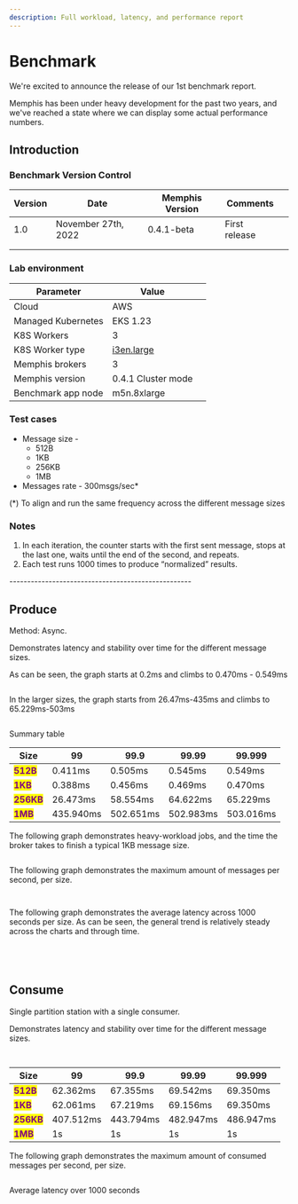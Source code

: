 ```yaml
---
description: Full workload, latency, and performance report
---
```


# Benchmark

We're excited to announce the release of our 1st benchmark report.&#x20;

Memphis has been under heavy development for the past two years, and we've reached a state where we can display some actual performance numbers.&#x20;

## Introduction

### Benchmark Version Control

<table><thead><tr><th>Version</th><th>Date</th><th>Memphis Version</th><th>Comments</th><th data-hidden></th></tr></thead><tbody><tr><td>1.0</td><td>November 27th, 2022</td><td>0.4.1-beta</td><td>First release</td><td></td></tr><tr><td></td><td></td><td></td><td></td><td></td></tr><tr><td></td><td></td><td></td><td></td><td></td></tr></tbody></table>

### Lab environment

<table><thead><tr><th>Parameter</th><th>Value</th><th data-hidden></th></tr></thead><tbody><tr><td>Cloud</td><td>AWS</td><td></td></tr><tr><td>Managed Kubernetes</td><td>EKS 1.23</td><td></td></tr><tr><td>K8S Workers</td><td>3</td><td></td></tr><tr><td>K8S Worker type</td><td><a href="https://aws.amazon.com/ec2/instance-types/">i3en.large</a></td><td></td></tr><tr><td>Memphis brokers</td><td>3</td><td></td></tr><tr><td>Memphis version</td><td>0.4.1 Cluster mode</td><td></td></tr><tr><td>Benchmark app node</td><td>m5n.8xlarge</td><td></td></tr></tbody></table>

### Test cases

* Message size -
  * 512B
  * 1KB
  * 256KB
  * 1MB
* Messages rate - 300msgs/sec\*

(\*) To align and run the same frequency across the different message sizes

### Notes

1. In each iteration, the counter starts with the first sent message, stops at the last one, waits until the end of the second, and repeats.
2. Each test runs 1000 times to produce “normalized” results.

\---------------------------------------------------

## Produce

Method: Async.

Demonstrates latency and stability over time for the different message sizes.

As can be seen, the graph starts at 0.2ms and climbs to 0.470ms - 0.549ms

<figure><img src="../.gitbook/assets/Produce - Latency (512B-1KB).jpeg" alt=""><figcaption></figcaption></figure>

In the larger sizes, the graph starts from 26.47ms-435ms and climbs to 65.229ms-503ms

<figure><img src="../.gitbook/assets/Produce - Latency (256KB-1MB).jpeg" alt=""><figcaption></figcaption></figure>

Summary table

| Size                                         | 99        | 99.9      | 99.99     | 99.999    |
| -------------------------------------------- | --------- | --------- | --------- | --------- |
| <mark style="color:purple;">**512B**</mark>  | 0.411ms   | 0.505ms   | 0.545ms   | 0.549ms   |
| <mark style="color:purple;">**1KB**</mark>   | 0.388ms   | 0.456ms   | 0.469ms   | 0.470ms   |
| <mark style="color:purple;">**256KB**</mark> | 26.473ms  | 58.554ms  | 64.622ms  | 65.229ms  |
| <mark style="color:purple;">**1MB**</mark>   | 435.940ms | 502.651ms | 502.983ms | 503.016ms |

The following graph demonstrates heavy-workload jobs, and the time the broker takes to finish a typical 1KB message size.

<figure><img src="../.gitbook/assets/heavy-workload jobs.jpeg" alt=""><figcaption></figcaption></figure>

The following graph demonstrates the maximum amount of messages per second, per size.

<figure><img src="../.gitbook/assets/sec vs. MsgSize 2.jpg" alt=""><figcaption></figcaption></figure>

<figure><img src="../.gitbook/assets/sec vs. MsgSize.jpg" alt=""><figcaption></figcaption></figure>

The following graph demonstrates the average latency across 1000 seconds per size. As can be seen, the general trend is relatively steady across the charts and through time.

<figure><img src="../.gitbook/assets/Average latency(ms) - 512B.jpeg" alt=""><figcaption></figcaption></figure>

<figure><img src="../.gitbook/assets/Average latency(ms) - 1KB.jpeg" alt=""><figcaption></figcaption></figure>

<figure><img src="../.gitbook/assets/Average latency(ms) - 256KB.jpeg" alt=""><figcaption></figcaption></figure>

<figure><img src="../.gitbook/assets/Average latency(ms) - 1MB (1).jpeg" alt=""><figcaption></figcaption></figure>

## Consume

Single partition station with a single consumer.

Demonstrates latency and stability over time for the different message sizes.

<figure><img src="../.gitbook/assets/Consume - Latency.jpeg" alt=""><figcaption></figcaption></figure>

<figure><img src="../.gitbook/assets/Consume - Latency 1mb.jpeg" alt=""><figcaption></figcaption></figure>

| Size                                         | 99        | 99.9      | 99.99     | 99.999    |
| -------------------------------------------- | --------- | --------- | --------- | --------- |
| <mark style="color:purple;">**512B**</mark>  | 62.362ms  | 67.355ms  | 69.542ms  | 69.350ms  |
| <mark style="color:purple;">**1KB**</mark>   | 62.061ms  | 67.219ms  | 69.156ms  | 69.350ms  |
| <mark style="color:purple;">**256KB**</mark> | 407.512ms | 443.794ms | 482.947ms | 486.947ms |
| <mark style="color:purple;">**1MB**</mark>   | 1s        | 1s        | 1s        | 1s        |

The following graph demonstrates the maximum amount of consumed messages per second, per size.

<figure><img src="https://lh5.googleusercontent.com/Lxx96CK6iO8c3mTpNL3TO9F2QPZTQrYPq3QNpghvukrlNP2nRB-fKEsEFPNHLedN6y-NAX5TvIlgsbVpVXEnLeNPHJ-eWQdlFcn143yZXSpI005usMsRe6XN-AHrKpqK0Rhm8NK7cInOww7RmFmBCPzl78vZae5OrJr8xXW2TlohSSBBw9t39AnluzkRmw" alt=""><figcaption></figcaption></figure>

Average latency over 1000 seconds

<figure><img src="https://lh5.googleusercontent.com/A4IchAq0lnKdU4pD-hAtT9Q1DAE2JUxbM52CrkGM2hNys8lvLGnLI5MEFjS2pxDSyDBRwxjkkE5Ph9Ajt9JhTgXElxy2r9l9pImLo2_aqRjAhfkx4ojK01D9P6iZ7bmnmhxpwWeEKxTioukvZ5FwmJcZAe109U0dFWT4b48CN2MCtY3UBj8rLWMe2ODqQA" alt=""><figcaption></figcaption></figure>

<figure><img src="https://lh4.googleusercontent.com/PgobweDTsP49kNAtaPT4qi6i7MaG8dBiHhwPFPfmjR5bErdaHkoQI1akWi0QEaAaO2HJz-QmesKnW1_6YRRzsDkWOi7skftELPUEq3bc9tZFO3BlEhY_EY6AYjvCCvXfySmhb2Wxc-9a8DPf0UUkgZLBJzDf3MLMHbSEMOy2sKWkJWaJpnMzUUlbqszpKw" alt=""><figcaption></figcaption></figure>

<figure><img src="https://lh3.googleusercontent.com/RmdQU1hBdBMfKxl6RWl7PHVdTX7k2nQwcdcHK79I9gofw5W8AAWqHPb1li6BpyUYkUcqpSTAQUvAt54DZSYRGkxI1m3jiBarKAwbjAjtQQsY-ZToZrgH6pKNzi-WevWcsYl3Pn2Nt_N_LKcngXIjCV9NVORu3dIJSvK6nO-HIjFnOOMUDmwr5AjfacNBbw" alt=""><figcaption></figcaption></figure>

<figure><img src="https://lh6.googleusercontent.com/zRFOzvM-5QQ2w55lbQcgYVIgj-07go8oohaGaSQru7utgVxDSFPj5CkM0ZbZnrXbprJWPoC4Ns0c3O8qYzKv3Xd5nkJ1UHWGc99Uyfbz2onVS8zZWdHN-fbxFM3P_aI0Of1_Gjid0h43pdXnaIFY1vGmkQ_otx8zaPwY0f7NqRQSTdRtaEemjSbvESrjYg" alt=""><figcaption></figcaption></figure>

